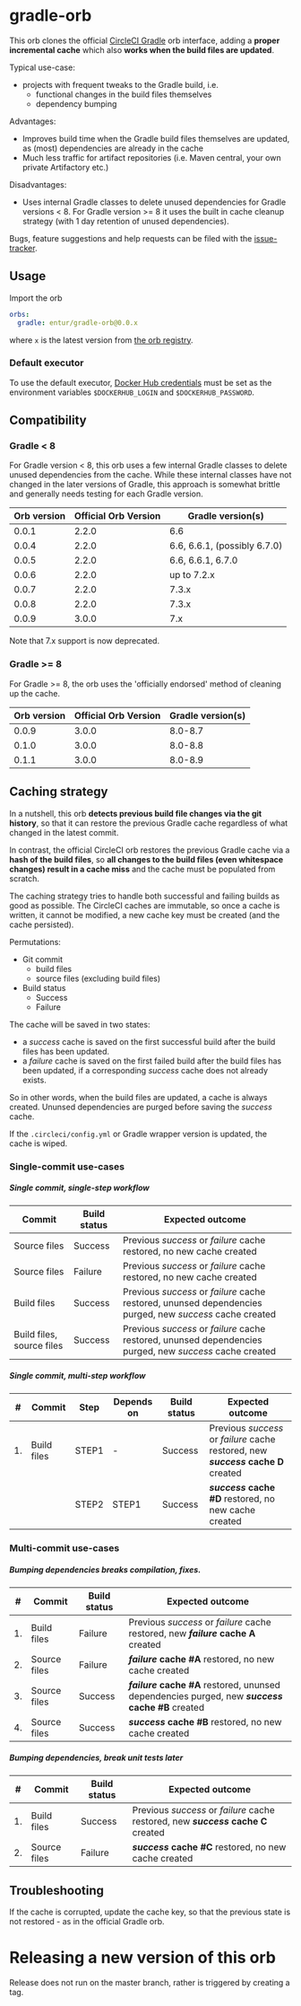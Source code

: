 # gradle-orb
This orb clones the official [CircleCI Gradle] orb interface, adding a __proper incremental cache__ which also __works when the build files are updated__.

Typical use-case:

 * projects with frequent tweaks to the Gradle build, i.e.
   * functional changes in the build files themselves
   * dependency bumping

Advantages:

 * Improves build time when the Gradle build files themselves are updated, as (most) dependencies are already in the cache
 * Much less traffic for artifact repositories (i.e. Maven central, your own private Artifactory etc.)

Disadvantages:

 *  Uses internal Gradle classes to delete unused dependencies for Gradle versions < 8. For Gradle version >= 8 it uses the built in cache cleanup strategy (with 1 day retention of unused dependencies).
      
Bugs, feature suggestions and help requests can be filed with the [issue-tracker].

## Usage
Import the orb

```yaml
orbs:
  gradle: entur/gradle-orb@0.0.x
```

where `x` is the latest version from [the orb registry](https://circleci.com/orbs/registry/orb/entur/gradle-orb).

### Default executor
To use the default executor, [Docker Hub credentials](https://circleci.com/docs/2.0/private-images/) must be set as the environment variables `$DOCKERHUB_LOGIN` and `$DOCKERHUB_PASSWORD`.

## Compatibility

### Gradle < 8
For Gradle version < 8, this orb uses a few internal Gradle classes to delete unused dependencies from the cache. While these internal classes have not changed in the later versions of Gradle, this approach is somewhat brittle and generally needs testing for each Gradle version.

| Orb version   | Official Orb Version | Gradle version(s)            |
| ------------- | -------------------- | ---------------------------- |
| 0.0.1         | 2.2.0                | 6.6                          |
| 0.0.4         | 2.2.0                | 6.6, 6.6.1, (possibly 6.7.0) |
| 0.0.5         | 2.2.0                | 6.6, 6.6.1, 6.7.0            |
| 0.0.6         | 2.2.0                | up to 7.2.x                  |
| 0.0.7         | 2.2.0                | 7.3.x                        |
| 0.0.8         | 2.2.0                | 7.3.x                        |
| 0.0.9         | 3.0.0                | 7.x                          |

Note that 7.x support is now deprecated.

### Gradle >= 8
For Gradle >= 8, the orb uses the 'officially endorsed' method of cleaning up the cache.

| Orb version   | Official Orb Version | Gradle version(s)            |
| ------------- | -------------------- | ---------------------------- |
| 0.0.9         | 3.0.0                | 8.0-8.7                      |
| 0.1.0         | 3.0.0                | 8.0-8.8                      |
| 0.1.1         | 3.0.0                | 8.0-8.9                      |

## Caching strategy
In a nutshell, this orb __detects previous build file changes via the git history__, so that it can restore the previous Gradle cache regardless of what changed in the latest commit.

In contrast, the official CircleCI orb restores the previous Gradle cache via a __hash of the build files__, so __all changes to the build files (even whitespace changes) result in a cache miss__ and the cache must be populated from scratch.

The caching strategy tries to handle both successful and failing builds as good as possible. The CircleCI caches are immutable, so once a cache is written, it cannot be modified, a new cache key must be created (and the cache persisted).

Permutations: 

 * Git commit
   * build files
   * source files (excluding build files)
 * Build status
   * Success
   * Failure

The cache will be saved in two states: 

 * a _success_ cache is saved on the first successful build after the build files has been updated.
 * a _failure_ cache is saved on the first failed build after the build files has been updated, if a corresponding _success_ cache does not already exists.

So in other words, when the build files are updated, a cache is always created. Ununsed dependencies are purged before saving the _success_ cache.

If the `.circleci/config.yml` or Gradle wrapper version is updated, the cache is wiped.

### Single-commit use-cases

##### Single commit, single-step workflow

| Commit  | Build status | Expected outcome |
| ------------- | ------------- | -- |
| Source files  | Success  | Previous _success_ or _failure_ cache restored, no new cache created |
| Source files  | Failure  | Previous _success_ or _failure_ cache restored, no new cache created |
| Build files  | Success  | Previous _success_ or _failure_ cache restored, ununsed dependencies purged, new _success_ cache created |
| Build files, source files  | Success  | Previous _success_ or _failure_ cache restored, ununsed dependencies purged, new _success_ cache created |

##### Single commit, multi-step workflow

| # | Commit | Step | Depends on | Build status | Expected outcome |
| ------------- | -- | -- |------------- | -- | -- |
| 1. | Build files  | STEP1 | - | Success  | Previous _success_ or _failure_ cache restored, new ___success_ cache D__ created |
|  |   | STEP2  |  STEP1 | Success | ___success_ cache #D__ restored, no new cache created |

### Multi-commit use-cases
##### Bumping dependencies breaks compilation, fixes.

| # | Commit | Build status | Expected outcome |
| ------------- | ------------- | -- | -- |
| 1. | Build files  | Failure  | Previous _success_ or _failure_ cache restored, new ___failure_ cache A__ created |
| 2. | Source files  | Failure  | ___failure_ cache #A__ restored, no new cache created |
| 3. | Source files  | Success  | ___failure_ cache #A__ restored, ununsed dependencies purged, new ___success_ cache #B__  created |
| 4. | Source files  | Success  | ___success_ cache #B__ restored, no new cache created |

##### Bumping dependencies, break unit tests later

| # | Commit | Build status | Expected outcome |
| ------------- | ------------- | -- | -- |
| 1. | Build files  | Success  | Previous _success_ or _failure_ cache restored, new ___success_ cache C__ created |
| 2. | Source files  | Failure  | ___success_ cache #C__ restored, no new cache created |

## Troubleshooting
If the cache is corrupted, update the cache key, so that the previous state is not restored - as in the official Gradle orb.

# Releasing a new version of this orb
Release does not run on the master branch, rather is triggered by creating a tag.

[issue-tracker]:               https://github.com/entur/gradle-orb
[CircleCI Gradle]:             https://circleci.com/orbs/registry/orb/circleci/gradle


